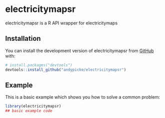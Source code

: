 
<!-- README.md is generated from README.Rmd. Please edit that file -->

# electricitymapsr

<!-- badges: start -->
<!-- badges: end -->

electricitymapsr is a R API wrapper for electricitymaps

## Installation

You can install the development version of electricitymapsr from
[GitHub](https://github.com/) with:

``` r
# install.packages("devtools")
devtools::install_github("andypicke/electricitymapsr")
```

## Example

This is a basic example which shows you how to solve a common problem:

``` r
library(electricitymapsr)
## basic example code
```
